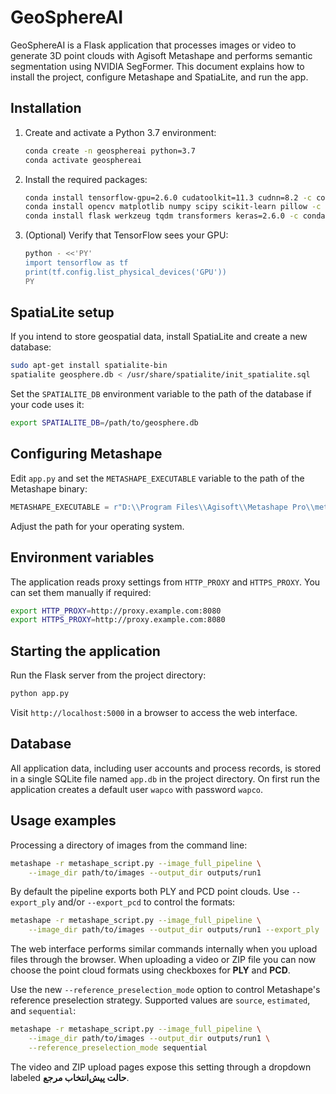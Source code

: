 # GeoSphereAI

GeoSphereAI is a Flask application that processes images or video to generate 3D point clouds with Agisoft Metashape and performs semantic segmentation using NVIDIA SegFormer. This document explains how to install the project, configure Metashape and SpatiaLite, and run the app.

## Installation

1. Create and activate a Python 3.7 environment:
   ```bash
   conda create -n geosphereai python=3.7
   conda activate geosphereai
   ```
2. Install the required packages:
   ```bash
   conda install tensorflow-gpu=2.6.0 cudatoolkit=11.3 cudnn=8.2 -c conda-forge
   conda install opencv matplotlib numpy scipy scikit-learn pillow -c conda-forge
   conda install flask werkzeug tqdm transformers keras=2.6.0 -c conda-forge
   ```
3. (Optional) Verify that TensorFlow sees your GPU:
   ```bash
   python - <<'PY'
   import tensorflow as tf
   print(tf.config.list_physical_devices('GPU'))
   PY
   ```

## SpatiaLite setup

If you intend to store geospatial data, install SpatiaLite and create a new database:

```bash
sudo apt-get install spatialite-bin
spatialite geosphere.db < /usr/share/spatialite/init_spatialite.sql
```

Set the `SPATIALITE_DB` environment variable to the path of the database if your code uses it:

```bash
export SPATIALITE_DB=/path/to/geosphere.db
```

## Configuring Metashape

Edit `app.py` and set the `METASHAPE_EXECUTABLE` variable to the path of the Metashape binary:

```python
METASHAPE_EXECUTABLE = r"D:\\Program Files\\Agisoft\\Metashape Pro\\metashape.exe"
```

Adjust the path for your operating system.

## Environment variables

The application reads proxy settings from `HTTP_PROXY` and `HTTPS_PROXY`. You can set them manually if required:

```bash
export HTTP_PROXY=http://proxy.example.com:8080
export HTTPS_PROXY=http://proxy.example.com:8080
```

## Starting the application

Run the Flask server from the project directory:

```bash
python app.py
```

Visit `http://localhost:5000` in a browser to access the web interface.

## Database

All application data, including user accounts and process records, is stored in a
single SQLite file named `app.db` in the project directory. On first run the
application creates a default user `wapco` with password `wapco`.

## Usage examples

Processing a directory of images from the command line:

```bash
metashape -r metashape_script.py --image_full_pipeline \
    --image_dir path/to/images --output_dir outputs/run1
```

By default the pipeline exports both PLY and PCD point clouds. Use
`--export_ply` and/or `--export_pcd` to control the formats:

```bash
metashape -r metashape_script.py --image_full_pipeline \
    --image_dir path/to/images --output_dir outputs/run1 --export_ply
```

The web interface performs similar commands internally when you upload files through the browser.
When uploading a video or ZIP file you can now choose the point cloud formats using checkboxes for **PLY** and **PCD**.

Use the new `--reference_preselection_mode` option to control Metashape's reference preselection strategy. Supported values are `source`, `estimated`, and `sequential`:

```bash
metashape -r metashape_script.py --image_full_pipeline \
    --image_dir path/to/images --output_dir outputs/run1 \
    --reference_preselection_mode sequential
```

The video and ZIP upload pages expose this setting through a dropdown labeled **حالت پیش‌انتخاب مرجع**.

